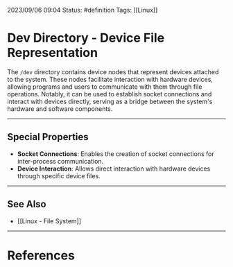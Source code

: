 2023/09/06 09:04
Status: #definition
Tags: [[Linux]]

# Dev Directory - Device File Representation

The `/dev` directory contains device nodes that represent devices attached to the system. These nodes facilitate interaction with hardware devices, allowing programs and users to communicate with them through file operations. Notably, it can be used to establish socket connections and interact with devices directly, serving as a bridge between the system's hardware and software components.

---
## Special Properties 
- **Socket Connections**: Enables the creation of socket connections for inter-process communication. 
- **Device Interaction**: Allows direct interaction with hardware devices through specific device files.

---
## See Also
- [[Linux - File System]]

---
# References
